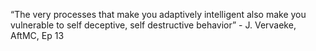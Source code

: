 “The very processes that make you adaptively intelligent also make you vulnerable to self deceptive, self destructive behavior” - J. Vervaeke, AftMC, Ep 13
